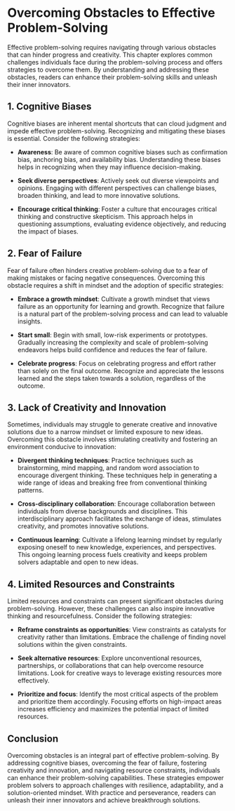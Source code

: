 Overcoming Obstacles to Effective Problem-Solving
==========================================================

Effective problem-solving requires navigating through various obstacles that can hinder progress and creativity. This chapter explores common challenges individuals face during the problem-solving process and offers strategies to overcome them. By understanding and addressing these obstacles, readers can enhance their problem-solving skills and unleash their inner innovators.

**1. Cognitive Biases**
-----------------------

Cognitive biases are inherent mental shortcuts that can cloud judgment and impede effective problem-solving. Recognizing and mitigating these biases is essential. Consider the following strategies:

* **Awareness**: Be aware of common cognitive biases such as confirmation bias, anchoring bias, and availability bias. Understanding these biases helps in recognizing when they may influence decision-making.

* **Seek diverse perspectives**: Actively seek out diverse viewpoints and opinions. Engaging with different perspectives can challenge biases, broaden thinking, and lead to more innovative solutions.

* **Encourage critical thinking**: Foster a culture that encourages critical thinking and constructive skepticism. This approach helps in questioning assumptions, evaluating evidence objectively, and reducing the impact of biases.

**2. Fear of Failure**
----------------------

Fear of failure often hinders creative problem-solving due to a fear of making mistakes or facing negative consequences. Overcoming this obstacle requires a shift in mindset and the adoption of specific strategies:

* **Embrace a growth mindset**: Cultivate a growth mindset that views failure as an opportunity for learning and growth. Recognize that failure is a natural part of the problem-solving process and can lead to valuable insights.

* **Start small**: Begin with small, low-risk experiments or prototypes. Gradually increasing the complexity and scale of problem-solving endeavors helps build confidence and reduces the fear of failure.

* **Celebrate progress**: Focus on celebrating progress and effort rather than solely on the final outcome. Recognize and appreciate the lessons learned and the steps taken towards a solution, regardless of the outcome.

**3. Lack of Creativity and Innovation**
----------------------------------------

Sometimes, individuals may struggle to generate creative and innovative solutions due to a narrow mindset or limited exposure to new ideas. Overcoming this obstacle involves stimulating creativity and fostering an environment conducive to innovation:

* **Divergent thinking techniques**: Practice techniques such as brainstorming, mind mapping, and random word association to encourage divergent thinking. These techniques help in generating a wide range of ideas and breaking free from conventional thinking patterns.

* **Cross-disciplinary collaboration**: Encourage collaboration between individuals from diverse backgrounds and disciplines. This interdisciplinary approach facilitates the exchange of ideas, stimulates creativity, and promotes innovative solutions.

* **Continuous learning**: Cultivate a lifelong learning mindset by regularly exposing oneself to new knowledge, experiences, and perspectives. This ongoing learning process fuels creativity and keeps problem solvers adaptable and open to new ideas.

**4. Limited Resources and Constraints**
----------------------------------------

Limited resources and constraints can present significant obstacles during problem-solving. However, these challenges can also inspire innovative thinking and resourcefulness. Consider the following strategies:

* **Reframe constraints as opportunities**: View constraints as catalysts for creativity rather than limitations. Embrace the challenge of finding novel solutions within the given constraints.

* **Seek alternative resources**: Explore unconventional resources, partnerships, or collaborations that can help overcome resource limitations. Look for creative ways to leverage existing resources more effectively.

* **Prioritize and focus**: Identify the most critical aspects of the problem and prioritize them accordingly. Focusing efforts on high-impact areas increases efficiency and maximizes the potential impact of limited resources.

**Conclusion**
--------------

Overcoming obstacles is an integral part of effective problem-solving. By addressing cognitive biases, overcoming the fear of failure, fostering creativity and innovation, and navigating resource constraints, individuals can enhance their problem-solving capabilities. These strategies empower problem solvers to approach challenges with resilience, adaptability, and a solution-oriented mindset. With practice and perseverance, readers can unleash their inner innovators and achieve breakthrough solutions.

